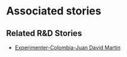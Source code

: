 # Associated stories

<!-- !!DO NOT REMOVE!! start autogenerated hyperlinks -->
## Related R&D Stories
- [Experimenter\-Colombia\-Juan David Martin](/stories/?doc=Experimenters_COL)
<!-- !!DO NOT REMOVE!! end autogenerated hyperlinks -->